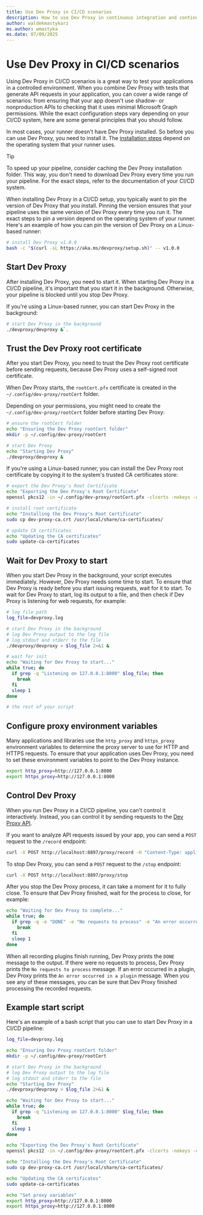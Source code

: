 ```yaml
---
title: Use Dev Proxy in CI/CD scenarios
description: How to use Dev Proxy in continuous integration and continuous deployment (CI/CD) scenarios
author: waldekmastykarz
ms.author: wmastyka
ms.date: 07/09/2025
---
```


# Use Dev Proxy in CI/CD scenarios

Using Dev Proxy in CI/CD scenarios is a great way to test your applications in a controlled environment. When you combine Dev Proxy with tests that generate API requests in your application, you can cover a wide range of scenarios: from ensuring that your app doesn't use shadow- or nonproduction APIs to checking that it uses minimal Microsoft Graph permissions. While the exact configuration steps vary depending on your CI/CD system, here are some general principles that you should follow.

In most cases, your runner doesn't have Dev Proxy installed. So before you can use Dev Proxy, you need to install it. The [installation steps](../get-started/set-up.md#install-dev-proxy) depend on the operating system that your runner uses.

> [!TIP]
> To speed up your pipeline, consider caching the Dev Proxy installation folder. This way, you don't need to download Dev Proxy every time you run your pipeline. For the exact steps, refer to the documentation of your CI/CD system.

When installing Dev Proxy in a CI/CD setup, you typically want to pin the version of Dev Proxy that you install. Pinning the version ensures that your pipeline uses the same version of Dev Proxy every time you run it. The exact steps to pin a version depend on the operating system of your runner. Here's an example of how you can pin the version of Dev Proxy on a Linux-based runner:

```bash
# install Dev Proxy v1.0.0
bash -c "$(curl -sL https://aka.ms/devproxy/setup.sh)" -- v1.0.0
```

## Start Dev Proxy

After installing Dev Proxy, you need to start it. When starting Dev Proxy in a CI/CD pipeline, it's important that you start it in the background. Otherwise, your pipeline is blocked until you stop Dev Proxy.

If you're using a Linux-based runner, you can start Dev Proxy in the background:

```bash
# start Dev Proxy in the background
./devproxy/devproxy &`.
```

## Trust the Dev Proxy root certificate

After you start Dev Proxy, you need to trust the Dev Proxy root certificate before sending requests, because Dev Proxy uses a self-signed root certificate.

When Dev Proxy starts, the `rootCert.pfx` certificate is created in the `~/.config/dev-proxy/rootCert` folder.

Depending on your permissions, you might need to create the `~/.config/dev-proxy/rootCert` folder before starting Dev Proxy:

```bash
# ensure the rootCert folder
echo "Ensuring the Dev Proxy rootCert folder"
mkdir -p ~/.config/dev-proxy/rootCert

# start Dev Proxy
echo "Starting Dev Proxy"
./devproxy/devproxy &
```

If you're using a Linux-based runner, you can install the Dev Proxy root certificate by copying it to the system's trusted CA certificates store:

```bash
# export the Dev Proxy's Root Certificate
echo "Exporting the Dev Proxy's Root Certificate"
openssl pkcs12 -in ~/.config/dev-proxy/rootCert.pfx -clcerts -nokeys -out dev-proxy-ca.crt -passin pass:""

# install root certificate
echo "Installing the Dev Proxy's Root Certificate"
sudo cp dev-proxy-ca.crt /usr/local/share/ca-certificates/

# update CA certificates
echo "Updating the CA certificates"
sudo update-ca-certificates
```

## Wait for Dev Proxy to start

When you start Dev Proxy in the background, your script executes immediately. However, Dev Proxy needs some time to start. To ensure that Dev Proxy is ready before you start issuing requests, wait for it to start. To wait for Dev Proxy to start, log its output to a file, and then check if Dev Proxy is listening for web requests, for example:

```bash
# log file path
log_file=devproxy.log

# start Dev Proxy in the background
# log Dev Proxy output to the log file
# log stdout and stderr to the file
./devproxy/devproxy > $log_file 2>&1 &

# wait for init
echo "Waiting for Dev Proxy to start..."
while true; do
  if grep -q "Listening on 127.0.0.1:8000" $log_file; then
    break
  fi
  sleep 1
done

# the rest of your script
```

## Configure proxy environment variables

Many applications and libraries use the `http_proxy` and `https_proxy` environment variables to determine the proxy server to use for HTTP and HTTPS requests. To ensure that your application uses Dev Proxy, you need to set these environment variables to point to the Dev Proxy instance.

```bash
export http_proxy=http://127.0.0.1:8000
export https_proxy=http://127.0.0.1:8000
```

## Control Dev Proxy

When you run Dev Proxy in a CI/CD pipeline, you can't control it interactively. Instead, you can control it by sending requests to the [Dev Proxy API](../technical-reference/proxy-api.md).

If you want to analyze API requests issued by your app, you can send a `POST` request to the `/record` endpoint:

```bash
curl -X POST http://localhost:8897/proxy/record -H "Content-Type: application/json" -d '{"recording": true}'
```

To stop Dev Proxy, you can send a `POST` request to the `/stop` endpoint:

```bash
curl -X POST http://localhost:8897/proxy/stop
```

After you stop the Dev Proxy process, it can take a moment for it to fully close. To ensure that Dev Proxy finished, wait for the process to close, for example:

```bash
echo "Waiting for Dev Proxy to complete..."
while true; do
  if grep -q -e "DONE" -e "No requests to process" -e "An error occurred in a plugin" $log_file; then
    break
  fi
  sleep 1
done
```

When all recording plugins finish running, Dev Proxy prints the `DONE` message to the output. If there were no requests to process, Dev Proxy prints the `No requests to process` message. If an error occurred in a plugin, Dev Proxy prints the `An error occurred in a plugin` message. When you see any of these messages, you can be sure that Dev Proxy finished processing the recorded requests.

## Example start script

Here's an example of a bash script that you can use to start Dev Proxy in a CI/CD pipeline:

```bash
log_file=devproxy.log

echo "Ensuring Dev Proxy rootCert folder"
mkdir -p ~/.config/dev-proxy/rootCert

# start Dev Proxy in the background
# log Dev Proxy output to the log file
# log stdout and stderr to the file
echo "Starting Dev Proxy"
./devproxy/devproxy > $log_file 2>&1 &

echo "Waiting for Dev Proxy to start..."
while true; do
  if grep -q "Listening on 127.0.0.1:8000" $log_file; then
    break
  fi
  sleep 1
done

echo "Exporting the Dev Proxy's Root Certificate"
openssl pkcs12 -in ~/.config/dev-proxy/rootCert.pfx -clcerts -nokeys -out dev-proxy-ca.crt -passin pass:""

echo "Installing the Dev Proxy's Root Certificate"
sudo cp dev-proxy-ca.crt /usr/local/share/ca-certificates/

echo "Updating the CA certificates"
sudo update-ca-certificates

echo "Set proxy variables"
export http_proxy=http://127.0.0.1:8000
export https_proxy=http://127.0.0.1:8000
```
